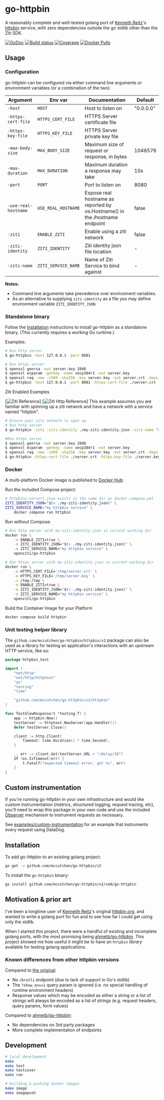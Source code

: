 # go-httpbin

A reasonably complete and well-tested golang port of [Kenneth Reitz][kr]'s
[httpbin][httpbin-org] service, with zero dependencies outside the go stdlib other than the Ziti SDK.

[![GoDoc](https://pkg.go.dev/badge/github.com/mccutchen/go-httpbin/v2)](https://pkg.go.dev/github.com/mccutchen/go-httpbin/v2)
[![Build status](https://github.com/mccutchen/go-httpbin/actions/workflows/test.yaml/badge.svg)](https://github.com/mccutchen/go-httpbin/actions/workflows/test.yaml)
[![Coverage](https://codecov.io/gh/mccutchen/go-httpbin/branch/main/graph/badge.svg)](https://codecov.io/gh/mccutchen/go-httpbin)
[![Docker Pulls](https://badgen.net/docker/pulls/mccutchen/go-httpbin?icon=docker&label=pulls)](https://hub.docker.com/r/mccutchen/go-httpbin/)

## Usage

### Configuration

go-httpbin can be configured via either command line arguments or environment
variables (or a combination of the two):

| Argument| Env var | Documentation | Default |
| - | - | - | - |
| `-host` | `HOST` | Host to listen on | "0.0.0.0" |
| `-https-cert-file` | `HTTPS_CERT_FILE` | HTTPS Server certificate file | |
| `-https-key-file` | `HTTPS_KEY_FILE` | HTTPS Server private key file | |
| `-max-body-size` | `MAX_BODY_SIZE` | Maximum size of request or response, in bytes | 1048576 |
| `-max-duration` | `MAX_DURATION` | Maximum duration a response may take | 10s |
| `-port` | `PORT` | Port to listen on | 8080 |
| `-use-real-hostname` | `USE_REAL_HOSTNAME` | Expose real hostname as reported by os.Hostname() in the /hostname endpoint | false |
| `-ziti` | `ENABLE_ZITI` | Enable using a ziti network | false|
| `-ziti-identity` | `ZITI_IDENTITY` | Ziti identity json file location | - |
| `-ziti-name` | `ZITI_SERVICE_NAME` | Name of Ziti Service to bind against | - |

**Notes:**

* Command line arguments take precedence over environment variables.
* As an alternative to supplying `ziti-identity` as a file you may define environment variable `ZITI_IDENTITY_JSON`.

### Standalone binary

Follow the [Installation](#installation) instructions to install go-httpbin as
a standalone binary. (This currently requires a working Go runtime.)

Examples:

```bash
# Run http server
$ go-httpbin -host 127.0.0.1 -port 8081

# Run https server
$ openssl genrsa -out server.key 2048
$ openssl ecparam -genkey -name secp384r1 -out server.key
$ openssl req -new -x509 -sha256 -key server.key -out server.crt -days 3650
$ go-httpbin -host 127.0.0.1 -port 8081 -https-cert-file ./server.crt -https-key-file ./server.key
```

Ziti Enabled Examples

[![Ziti Reference](https://github.com/openziti/ziti)]
[![Ziti Http Reference](https://github.com/openziti-test-kitchen/go-http)]
This example assumes you are familiar with spinning up a ziti network and have a network with a service named "httpbin".

```bash
# Ensure your ziti network is spun up.
# Run http server
$ go-httpbin -ziti -ziti-identity ./my-ziti-identity.json -ziti-name "my httpbin service"

#Run https server
$ openssl genrsa -out server.key 2048
$ openssl ecparam -genkey -name secp384r1 -out server.key
$ openssl req -new -x509 -sha256 -key server.key -out server.crt -days 3650
$ go-httpbin -https-cert-file ./server.crt -https-key-file ./server.key -ziti -ziti-identity ${ZITI_IDENTITY} -ziti-name httpbin
```

### Docker

A multi-platform Docker image is published to [Docker Hub](https://hub.docker.com/r/openziti/go-httpbin):

Run the included Compose project:

```bash
# httpbinz-server1.json exists in the same dir as docker-compose.yml
ZITI_IDENTITY_JSON="$(< ./my-ziti-identity.json)" \
ZITI_SERVICE_NAME="my httpbin service" \
    docker compose run httpbin                                      
```

Run without Compose:

```bash
# Run http server with my-ziti-identity.json in current working dir
docker run \
    -e ENABLE_ZITI=true \
    -e ZITI_IDENTITY_JSON="$(< ./my-ziti-identity.json)" \
    -e ZITI_SERVICE_NAME="my httpbin service" \
    openziti/go-httpbin

# Run https server with my-ziti-identity.json in current working dir
docker run \
    -e HTTPS_CERT_FILE='/tmp/server.crt' \
    -e HTTPS_KEY_FILE='/tmp/server.key' \
    -v /tmp:/tmp \
    -e ENABLE_ZITI=true \
    -e ZITI_IDENTITY_JSON="$(< ./my-ziti-identity.json)" \
    -e ZITI_SERVICE_NAME="my httpbin service" \
    openziti/go-httpbin
```

Build the Container Image for your Platform

```bash
docker compose build httpbin
```

### Unit testing helper library

The `github.com/mccutchen/go-httpbin/httpbin/v2` package can also be used as a
library for testing an application's interactions with an upstream HTTP
service, like so:

```go
package httpbin_test

import (
    "net/http"
    "net/http/httptest"
    "os"
    "testing"
    "time"

    "github.com/mccutchen/go-httpbin/v2/httpbin"
)

func TestSlowResponse(t *testing.T) {
    app := httpbin.New()
    testServer := httptest.NewServer(app.Handler())
    defer testServer.Close()

    client := http.Client{
        Timeout: time.Duration(1 * time.Second),
    }

    _, err := client.Get(testServer.URL + "/delay/10")
    if !os.IsTimeout(err) {
        t.Fatalf("expected timeout error, got %s", err)
    }
}
```

## Custom instrumentation

If you're running go-httpbin in your own infrastructure and would like custom
instrumentation (metrics, structured logging, request tracing, etc), you'll
need to wrap this package in your own code and use the included
[Observer][observer] mechanism to instrument requests as necessary.

See [examples/custom-instrumentation][custom-instrumentation] for an example
that instruments every request using DataDog.

## Installation

To add go-httpbin to an existing golang project:

```bash
go get -u github.com/mccutchen/go-httpbin/v2
```

To install the `go-httpbin` binary:

```bash
go install github.com/mccutchen/go-httpbin/v2/cmd/go-httpbin
```

## Motivation & prior art

I've been a longtime user of [Kenneith Reitz][kr]'s original
[httpbin.org][httpbin-org], and wanted to write a golang port for fun and to
see how far I could get using only the stdlib.

When I started this project, there were a handful of existing and incomplete
golang ports, with the most promising being [ahmetb/go-httpbin][ahmet]. This
project showed me how useful it might be to have an `httpbin` _library_
available for testing golang applications.

### Known differences from other httpbin versions

Compared to [the original][httpbin-org]:

- No `/brotli` endpoint (due to lack of support in Go's stdlib)
- The `?show_env=1` query param is ignored (i.e. no special handling of
runtime environment headers)
- Response values which may be encoded as either a string or a list of strings
will always be encoded as a list of strings (e.g. request headers, query
params, form values)

Compared to [ahmetb/go-httpbin][ahmet]:

- No dependencies on 3rd party packages
- More complete implementation of endpoints

## Development

```bash
# local development
make
make test
make testcover
make run

# building & pushing docker images
make image
make imagepush
```

[kr]: https://github.com/kennethreitz
[httpbin-org]: https://httpbin.org/
[httpbin-repo]: https://github.com/kennethreitz/httpbin
[ahmet]: https://github.com/ahmetb/go-httpbin
[docker-hub]: https://hub.docker.com/r/mccutchen/go-httpbin/
[observer]: https://pkg.go.dev/github.com/mccutchen/go-httpbin/v2/httpbin#Observer
[custom-instrumentation]: ./examples/custom-instrumentation/
